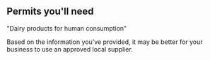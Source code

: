 ## Permits you'll need

"Dairy products for human consumption"

Based on the information you’ve provided, it may be better for your business to use an approved local supplier.
